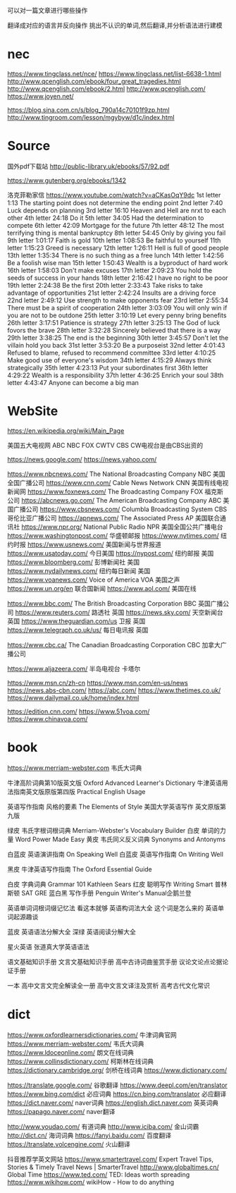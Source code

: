


可以对一篇文章进行哪些操作

翻译成对应的语言并反向操作
挑出不认识的单词,然后翻译,并分析语法进行建模



# nec

https://www.tingclass.net/nce/
https://www.tingclass.net/list-6638-1.html
http://www.qcenglish.com/ebook/four_great_tragedies.html
http://www.qcenglish.com/ebook/2.html
http://www.qcenglish.com/
https://www.joyen.net/

https://blog.sina.com.cn/s/blog_790a14c70101f9zp.html
http://www.tingroom.com/lesson/mgybyw/d1c/index.html




# Source

国外pdf下载站
http://public-library.uk/ebooks/57/92.pdf

https://www.gutenberg.org/ebooks/1342

洛克菲勒家信
https://www.youtube.com/watch?v=aCKasOqY9dc
1st letter 1:13 The starting point does not determine the ending point
2nd letter 7:40 Luck depends on planning
3rd letter 16:10 Heaven and Hell are nrxt to each other
4th letter 24:18 Do it
5th letter 34:05 Had the determination to compete
6th letter 42:09 Mortgage for the future
7th letter 48:12 The most terrifying thing is mental bankruptcy
8th letter 54:45 Only by giving you fail
9th letter 1:01:17 Faith is gold
10th letter 1:08:53 Be faithful to yourself
11th letter 1:15:23 Greed is necessary
12th letter 1:26:11 Hell is full of good people
13th letter 1:35:34 There is no such thing as a free lunch
14th letter 1:42:56 Be a foolish wise man
15th letter 1:50:43 Wealth is a byproduct of hard work
16th letter 1:58:03 Don't make excuses
17th letter 2:09:23 You hold the seeds of success in your hands
18th letter 2:16:42 I have no right to be poor
19th letter 2:24:38 Be the first
20th letter 2:33:43 Take risks to take advantage of opportunities
21st letter 2:42:24 Insults are a driving force
22nd letter 2:49:12 Use strength to make opponents fear
23rd letter 2:55:34 There must be a spirit of cooperation
24th letter 3:03:09 You will only win if you are not to be  outdone
25th letter 3:10:19 Let every penny bring benefits
26th letter 3:17:51 Patience is strategy
27th letter 3:25:13 The God of luck fovors the brave
28th letter 3:32:28 Sincerely believed that there is a way
29th letter 3:38:25 The end is the beginning
30th letter 3:45:57 Don't let the villain hold you back
31st letter 3:53:20 Be a purposeist
32nd letter 4:01:43 Refused to blame, refused to recommend committee
33rd letter 4:10:25 Make good use of everyone's wisdom
34th letter 4:15:29 Always think strategically
35th letter 4:23:13 Put your subordinates first
36th letter 4:29:22 Wealth is a responsibility
37th letter 4:36:25 Enrich your soul
38th letter 4:43:47 Anyone can become a big man 








# WebSite
https://en.wikipedia.org/wiki/Main_Page


美国五大电视网 ABC NBC FOX CWTV CBS
CW电视台是由CBS出资的

https://news.google.com/
https://news.yahoo.com/

https://www.nbcnews.com/ The National Broadcasting Company NBC 美国全国广播公司
https://www.cnn.com/ Cable News Network CNN 美国有线电视新闻网
https://www.foxnews.com/ The Broadcasting Company FOX 福克斯公司
https://abcnews.go.com/ The American Broadcasting Company ABC 美国广播公司
https://www.cbsnews.com/ Columbla Broadcasting System CBS 哥伦比亚广播公司
https://apnews.com/ The Associated Press AP 美国联合通讯社
https://www.npr.org/ National Public Radio NPR 美国全国公共广播电台
https://www.washingtonpost.com/ 华盛顿邮报
https://www.nytimes.com/ 纽约时报
https://www.usnews.com/ 美国新闻与世界报道
https://www.usatoday.com/ 今日美国
https://nypost.com/ 纽约邮报 美国
https://www.bloomberg.com/ 彭博新闻社 美国
https://www.nydailynews.com/ 纽约每日新闻 美国
https://www.voanews.com/ Voice of America VOA 美国之声
https://www.un.org/en 联合国新闻
https://www.aol.com/ 美国在线

https://www.bbc.com/ The British Broadcasting Corporation BBC 英国广播公司
https://www.reuters.com/ 路透社 英国
https://news.sky.com/ 天空新闻台 英国
https://www.theguardian.com/us 卫报 英国
https://www.telegraph.co.uk/us/ 每日电讯报 英国

https://www.cbc.ca/ The Canadian Broadcasting Corporation CBC 加拿大广播公司

https://www.aljazeera.com/ 半岛电视台 卡塔尔

https://www.msn.cn/zh-cn
https://www.msn.com/en-us/news
https://news.abs-cbn.com/
https://abc.com/
https://www.thetimes.co.uk/
https://www.dailymail.co.uk/home/index.html

https://edition.cnn.com/
https://www.51voa.com/
https://www.chinavoa.com/



# book

https://www.merriam-webster.com 韦氏大词典

牛津高阶词典第10版英文版 Oxford Advanced Learner's Dictionary
牛津英语用法指南英文版原版第四版 Practical English Usage

英语写作指南 风格的要素 The Elements of Style
美国大学英语写作 英文原版第九版


绿皮 韦氏字根词根词典 Merriam-Webster's Vocabulary Builder
白皮 单词的力量 Word Power Made Easy
黄皮 韦氏同义反义词典 Synonyms and Antonyms

白蓝皮 英语演讲指南 On Speaking Well
白蓝皮 英语写作指南 On Writing Well

黑皮 牛津英语写作指南 The Oxford Essential Guide

白皮 字典词典 Grammar 101 Kathleen Sears
红皮 聪明写作 Writing Smart 普林斯顿 SAT GRE
蓝白黑 写作手册 Penguin Writer's Manual企鹅兰登

英语单词词根词缀记忆法 看这本就够
英语构词法大全
这个词是怎么来的 英语单词起源趣谈

蓝皮 英语语法分解大全
深绿 英语阅读分解大全

星火英语 张道真大学英语语法


语文基础知识手册
文言文基础知识手册
高中古诗词曲鉴赏手册
议论文论点论据论证手册

一本 高中文言文完全解读全一册
高中文言文译注及赏析
高考古代文化常识

# dict
https://www.oxfordlearnersdictionaries.com/ 牛津词典官网
https://www.merriam-webster.com/ 韦氏大词典
https://www.ldoceonline.com/ 朗文在线词典
https://www.collinsdictionary.com/ 柯斯林在线词典
https://dictionary.cambridge.org/ 剑桥在线词典
https://www.dictionary.com/ 

https://translate.google.com/ 谷歌翻译
https://www.deepl.com/en/translator 
https://www.bing.com/dict 必应词典
https://cn.bing.com/translator 必应翻译
https://dict.naver.com/ naver词典
https://english.dict.naver.com 英英词典
https://papago.naver.com/ naver翻译

http://www.youdao.com/ 有道词典
http://www.iciba.com/ 金山词霸
http://dict.cn/ 海词词典
https://fanyi.baidu.com/ 百度翻译
https://translate.volcengine.com/ 火山翻译


抖音推荐学英文网站
https://www.smartertravel.com/ Expert Travel Tips, Stories & Timely Travel News | SmarterTravel
http://www.globaltimes.cn/ Global Time
https://www.ted.com/ TED: Ideas worth spreading
https://www.wikihow.com/ wikiHow - How to do anything




